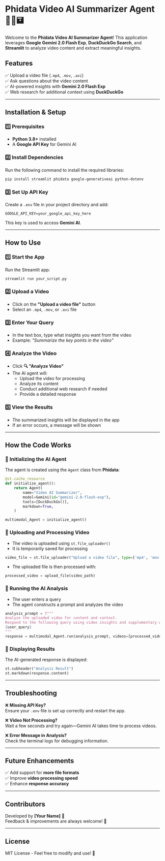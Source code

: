 # **Phidata Video AI Summarizer Agent** 🎥🎤🖬  

Welcome to the **Phidata Video AI Summarizer Agent**! This application leverages **Google Gemini 2.0 Flash Exp**, **DuckDuckGo Search**, and **Streamlit** to analyze video content and extract meaningful insights.  

## **Features**  
✅ Upload a video file (`.mp4`, `.mov`, `.avi`)  
✅ Ask questions about the video content  
✅ AI-powered insights with **Gemini 2.0 Flash Exp**  
✅ Web research for additional context using **DuckDuckGo**  

---

## **Installation & Setup**  

### **1️⃣ Prerequisites**  
- **Python 3.8+** installed  
- A **Google API Key** for Gemini AI  

### **2️⃣ Install Dependencies**  
Run the following command to install the required libraries:  

```bash
pip install streamlit phidata google-generativeai python-dotenv
```

### **3️⃣ Set Up API Key**  
Create a `.env` file in your project directory and add:  

```env
GOOGLE_API_KEY=your_google_api_key_here
```

This key is used to access **Gemini AI**.

---

## **How to Use**  

### **1️⃣ Start the App**  
Run the Streamlit app:  

```bash
streamlit run your_script.py
```

### **2️⃣ Upload a Video**  
- Click on the **"Upload a video file"** button  
- Select an `.mp4`, `.mov`, or `.avi` file  

### **3️⃣ Enter Your Query**  
- In the text box, type what insights you want from the video  
- Example: _"Summarize the key points in the video"_  

### **4️⃣ Analyze the Video**  
- Click **🔍 "Analyze Video"**  
- The AI agent will:  
  - Upload the video for processing  
  - Analyze its content  
  - Conduct additional web research if needed  
  - Provide a detailed response  

### **5️⃣ View the Results**  
- The summarized insights will be displayed in the app  
- If an error occurs, a message will be shown  

---

## **How the Code Works**  

### **🔹 Initializing the AI Agent**  
The agent is created using the `Agent` class from **Phidata**:  

```python
@st.cache_resource
def initialize_agent():
    return Agent(
        name="Video AI Summarizer",
        model=Gemini(id="gemini-2.0-flash-exp"),
        tools=[DuckDuckGo()],
        markdown=True,
    )

multimodal_Agent = initialize_agent()
```

### **🔹 Uploading and Processing Video**  
- The video is uploaded using `st.file_uploader()`  
- It is temporarily saved for processing  

```python
video_file = st.file_uploader("Upload a video file", type=['mp4', 'mov', 'avi'])
```

- The uploaded file is then processed with:  

```python
processed_video = upload_file(video_path)
```

### **🔹 Running the AI Analysis**  
- The user enters a query  
- The agent constructs a prompt and analyzes the video  

```python
analysis_prompt = f"""
Analyze the uploaded video for content and context.
Respond to the following query using video insights and supplementary web research:
{user_query}
"""
response = multimodal_Agent.run(analysis_prompt, videos=[processed_video])
```

### **🔹 Displaying Results**  
The AI-generated response is displayed:  

```python
st.subheader("Analysis Result")
st.markdown(response.content)
```

---

## **Troubleshooting**  

❌ **Missing API Key?**  
Ensure your `.env` file is set up correctly and restart the app.  

❌ **Video Not Processing?**  
Wait a few seconds and try again—Gemini AI takes time to process videos.  

❌ **Error Message in Analysis?**  
Check the terminal logs for debugging information.  

---

## **Future Enhancements**  
✅ Add support for **more file formats**  
✅ Improve **video processing speed**  
✅ Enhance **response accuracy**  

---

## **Contributors**  
Developed by **[Your Name]** 🚀  
Feedback & improvements are always welcome! 🎉  

---

## **License**  
MIT License - Feel free to modify and use! 🚀

